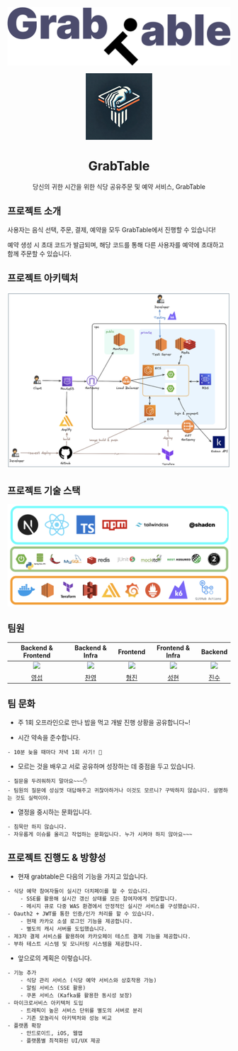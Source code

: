<p align="middle">
    <img src="frontend/grabtable/public/big-icon.svg">
</p>
<p align="middle">
<img src="frontend/grabtable/public/grabtable-logo.png"
        width=150 height=150>
</p>
<h1 align="middle">GrabTable</h1>
<p align="middle">
당신의 귀한 시간을 위한 식당 공유주문 및 예약 서비스, GrabTable</p>

## 프로젝트 소개

사용자는 음식 선택, 주문, 결제, 예약을 모두 GrabTable에서 진행할 수 있습니다!

예약 생성 시 초대 코드가 발급되며, 해당 코드를 통해 다른 사용자를 예약에 초대하고 함께 주문할 수 있습니다.

## 프로젝트 아키텍처

<p align="middle">
    <img src="frontend/grabtable/public/service-architecture.png">
</p>

## 프로젝트 기술 스택

<p align="middle">
    <img src="frontend/grabtable/public/tech-stack.png">
</p>

## 팀원

|                              Backend & Frontend                               |                                Backend & Infra                                |                                    Frontend                                    |                               Frontend & Infra                                |                                    Backend                                     |
| :---------------------------------------------------------------------------: | :---------------------------------------------------------------------------: | :----------------------------------------------------------------------------: | :---------------------------------------------------------------------------: | :----------------------------------------------------------------------------: |
| <img src="https://avatars.githubusercontent.com/u/85350805?v=4" width=400px/> | <img src="https://avatars.githubusercontent.com/u/60565169?v=4" width=400px/> | <img src="https://avatars.githubusercontent.com/u/109865133?v=4" width=400px/> | <img src="https://avatars.githubusercontent.com/u/62930375?v=4" width=400px/> | <img src="https://avatars.githubusercontent.com/u/102043957?v=4" width=400px/> |
|                       [영섭](https://github.com/000sub)                       |                      [찬영](https://github.com/jcy0308)                       |                       [형진](https://github.com/gitFILO)                       |                       [성현](https://github.com/goo314)                       |                       [진수](https://github.com/goo314)                        |

## 팀 문화

- 주 1회 오프라인으로 만나 밥을 먹고 개발 진행 상황을 공유합니다~!

- 시간 약속을 준수합니다.

```
- 10분 늦을 때마다 저녁 1회 사기! 🥳
```

- 모르는 것을 배우고 서로 공유하며 성장하는 데 중점을 두고 있습니다.

```
- 질문을 두려워하지 말아요~~~✋
- 팀원의 질문에 성심껏 대답해주고 귀찮아하거나 이것도 모르니? 구박하지 않습니다. 설명하는 것도 실력이야.
```

- 열정을 중시하는 문화입니다.

```
- 침묵만 하지 않습니다.
- 자유롭게 이슈를 올리고 작업하는 문화입니다. 누가 시켜야 하지 않아요~~~
```

## 프로젝트 진행도 & 방향성

- 현재 grabtable은 다음의 기능을 가지고 있습니다.

```
- 식당 예약 참여자들이 실시간 더치페이를 할 수 있습니다.
    - SSE를 활용해 실시간 갱신 상태를 모든 참여자에게 전달합니다.
    - 메시지 큐로 다중 WAS 환경에서 안정적인 실시간 서비스를 구성했습니다.
- Oauth2 + JWT를 통한 인증/인가 처리를 할 수 있습니다.
    - 현재 카카오 소셜 로그인 기능을 제공합니다.
    - 별도의 캐시 서버를 도입했습니다.
- 제3자 결제 서비스를 활용하여 카카오페이 테스트 결제 기능을 제공합니다.
- 부하 테스트 시스템 및 모니터링 시스템을 제공합니다.
```

- 앞으로의 계획은 이렇습니다.

```
- 기능 추가
    - 식당 관리 서비스 (식당 예약 서비스와 상호작용 가능)
    - 알림 서비스 (SSE 활용)
    - 쿠폰 서비스 (Kafka를 활용한 동시성 보장)
- 마이크로서비스 아키텍처 도입
    - 트래픽이 높은 서비스 단위를 별도의 서버로 분리
    - 기존 모놀리식 아키텍처와 성능 비교
- 플랫폼 확장
    - 안드로이드, iOS, 웹앱
    - 플랫폼별 최적화된 UI/UX 제공
```
